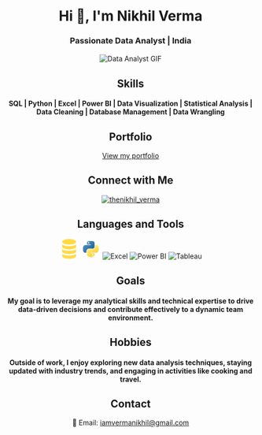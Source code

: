<!DOCTYPE html>
<html lang="en">
<head>
  <meta charset="UTF-8">
  <meta name="viewport" content="width=device-width, initial-scale=1.0">
  <title>Nikhil Verma - Data Analyst</title>
</head>
<body>
  <h1 align="center">Hi 👋, I'm Nikhil Verma</h1>

  <h3 align="center">Passionate Data Analyst | India</h3>

  <p align="center">
    <img height="300" width="400" alt="Data Analyst GIF" src="https://cdn.dribbble.com/users/1059583/screenshots/4171367/media/34e69eb61a7bd8dea1c957a8b82605a7.gif" align="center" />
  </p>

  <h2 align="center">Skills</h2>
  <h4 align="center">SQL | Python | Excel | Power BI | Data Visualization | Statistical Analysis | Data Cleaning | Database Management | Data Wrangling</h4>

  <h2 align="center">Portfolio</h2>
  <p align="center">
    <a href="https://nikhil-verma-portfolio.netlify.app/">View my portfolio</a>
  </p>

  <h2 align="center">Connect with Me</h2>
  <p align="center">
    <a href="https://twitter.com/thenikhil_verma" target="blank"><img src="https://img.shields.io/twitter/follow/thenikhil_verma?logo=twitter&style=for-the-badge" alt="thenikhil_verma" /></a>
  </p>

  <h2 align="center">Languages and Tools</h2>
  <p align="center">
    <img src="https://raw.githubusercontent.com/devicons/devicon/master/icons/sql/sql-original.svg" alt="SQL" width="40" height="40"/>
    <img src="https://raw.githubusercontent.com/devicons/devicon/master/icons/python/python-original.svg" alt="Python" width="40" height="40"/>
    <img src="https://raw.githubusercontent.com/devicons/devicon/master/icons/excel/excel-original.svg" alt="Excel" width="40" height="40"/>
    <img src="https://www.vectorlogo.zone/logos/powerbi/powerbi-icon.svg" alt="Power BI" width="40" height="40"/>
    <img src="https://raw.githubusercontent.com/devicons/devicon/master/icons/tableau/tableau-plain.svg" alt="Tableau" width="40" height="40"/>
  </p>

  <h2 align="center">Goals</h2>
  <h4 align="center">My goal is to leverage my analytical skills and technical expertise to drive data-driven decisions and contribute effectively to a dynamic team environment.</h4>

  <h2 align="center">Hobbies</h2>
  <h4 align="center">Outside of work, I enjoy exploring new data analysis techniques, staying updated with industry trends, and engaging in activities like cooking and travel.</h4>

  <h2 align="center">Contact</h2>
  <p align="center">📧 Email: <a href="mailto:iamvermanikhil@gmail.com">iamvermanikhil@gmail.com</a></p>

</body>
</html>
